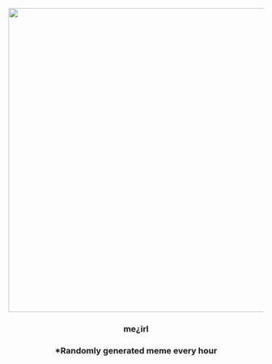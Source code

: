 <p align="center">
        <img src="https://i.redd.it/u2y5fe2xsuh91.png" width="600" height="600">
        </p>
        <h3 align="center">me¿irl</h3>
        <h3 align="center">*Randomly generated meme every hour</h3>
    